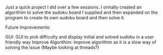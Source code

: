 Just a quick project I did over a few sessions. I orinally created an algorithim to solve the sudoku board I supplied and then expanded on the program to create its own sudoku board and then solve it.

Future Improvements:

GUI: GUI to pick difficulty and display initial and solved sudoku in a user friendly way
Improve Algorithim: Improve algorithim as it is a slow way of solving the issue (Maybe looking at threads?)
